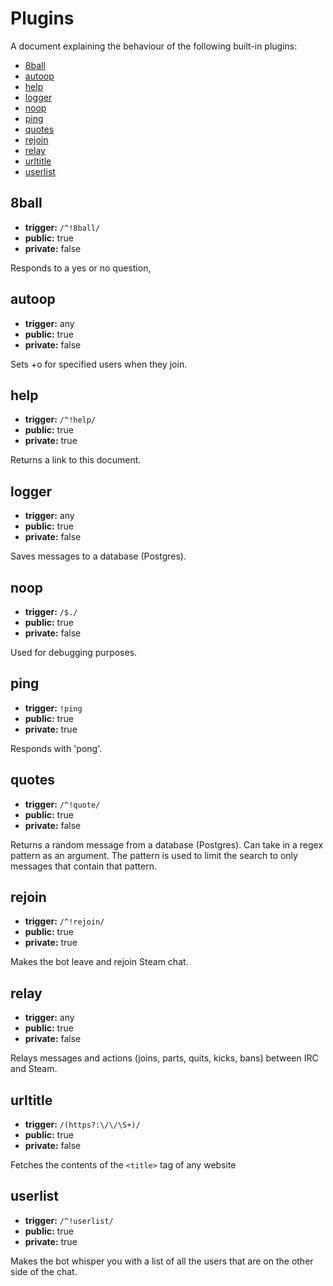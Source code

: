 
# Plugins
A document explaining the behaviour of the following built-in plugins:

* [8ball](#8ball)
* [autoop](#autoop)
* [help](#help)
* [logger](#logger)
* [noop](#noop)
* [ping](#ping)
* [quotes](#quotes)
* [rejoin](#rejoin)
* [relay](#relay)
* [urltitle](#urltitle)
* [userlist](#userlist)

## 8ball

* **trigger:** `/^!8ball/`
* **public:** true
* **private:** false

Responds to a yes or no question,


## autoop

* **trigger:** any
* **public:** true
* **private:** false

Sets +o for specified users when they join.


## help

* **trigger:** `/^!help/`
* **public:** true
* **private:** true

Returns a link to this document.


## logger

* **trigger:** any
* **public:** true
* **private:** false

Saves messages to a database (Postgres).


## noop

* **trigger:** `/$./`
* **public:** true
* **private:** false

Used for debugging purposes.


## ping

* **trigger:** `!ping`
* **public:** true
* **private:** true

Responds with 'pong'.


## quotes

* **trigger:** `/^!quote/`
* **public:** true
* **private:** false

Returns a random message from a database (Postgres). Can take in a regex pattern as an argument. The pattern is used to limit the search to only messages that contain that pattern.


## rejoin

* **trigger:** `/^!rejoin/`
* **public:** true
* **private:** true

Makes the bot leave and rejoin Steam chat.


## relay

* **trigger:** any
* **public:** true
* **private:** false

Relays messages and actions (joins, parts, quits, kicks, bans) between IRC and Steam.


## urltitle

* **trigger:** `/(https?:\/\/\S+)/`
* **public:** true
* **private:** false

Fetches the contents of the `<title>` tag of any website


## userlist

* **trigger:** `/^!userlist/`
* **public:** true
* **private:** true

Makes the bot whisper you with a list of all the users that are on the other side of the chat.
